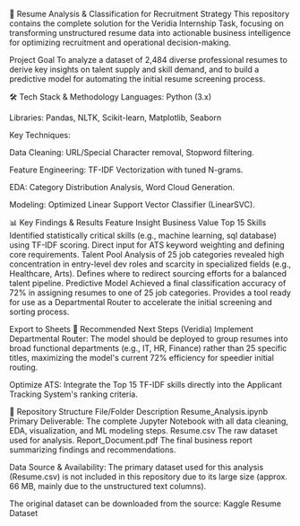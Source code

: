 🤖 Resume Analysis & Classification for Recruitment Strategy
This repository contains the complete solution for the Veridia Internship Task, focusing on transforming unstructured resume data into actionable business intelligence for optimizing recruitment and operational decision-making.

Project Goal
To analyze a dataset of 2,484 diverse professional resumes to derive key insights on talent supply and skill demand, and to build a predictive model for automating the initial resume screening process.

🛠️ Tech Stack & Methodology
Languages: Python (3.x)

Libraries: Pandas, NLTK, Scikit-learn, Matplotlib, Seaborn

Key Techniques:

Data Cleaning: URL/Special Character removal, Stopword filtering.

Feature Engineering: TF-IDF Vectorization with tuned N-grams.

EDA: Category Distribution Analysis, Word Cloud Generation.

Modeling: Optimized Linear Support Vector Classifier (LinearSVC).

📊 Key Findings & Results
Feature	Insight	Business Value
Top 15 Skills	Identified statistically critical skills (e.g., machine learning, sql database) using TF-IDF scoring.	Direct input for ATS keyword weighting and defining core requirements.
Talent Pool	Analysis of 25 job categories revealed high concentration in entry-level dev roles and scarcity in specialized fields (e.g., Healthcare, Arts).	Defines where to redirect sourcing efforts for a balanced talent pipeline.
Predictive Model	Achieved a final classification accuracy of 72% in assigning resumes to one of 25 job categories.	Provides a tool ready for use as a Departmental Router to accelerate the initial screening and sorting process.

Export to Sheets
🚀 Recommended Next Steps (Veridia)
Implement Departmental Router: The model should be deployed to group resumes into broad functional departments (e.g., IT, HR, Finance) rather than 25 specific titles, maximizing the model's current 72% efficiency for speedier initial routing.

Optimize ATS: Integrate the Top 15 TF-IDF skills directly into the Applicant Tracking System's ranking criteria.

📂 Repository Structure
File/Folder	Description
Resume_Analysis.ipynb	Primary Deliverable: The complete Jupyter Notebook with all data cleaning, EDA, visualization, and ML modeling steps.
Resume.csv	The raw dataset used for analysis.
Report_Document.pdf	The final business report summarizing findings and recommendations.

Data Source & Availability:
The primary dataset used for this analysis (Resume.csv) is not included in this repository due to its large size (approx. 66 MB, mainly due to the unstructured text columns).

The original dataset can be downloaded from the source:
Kaggle Resume Dataset
